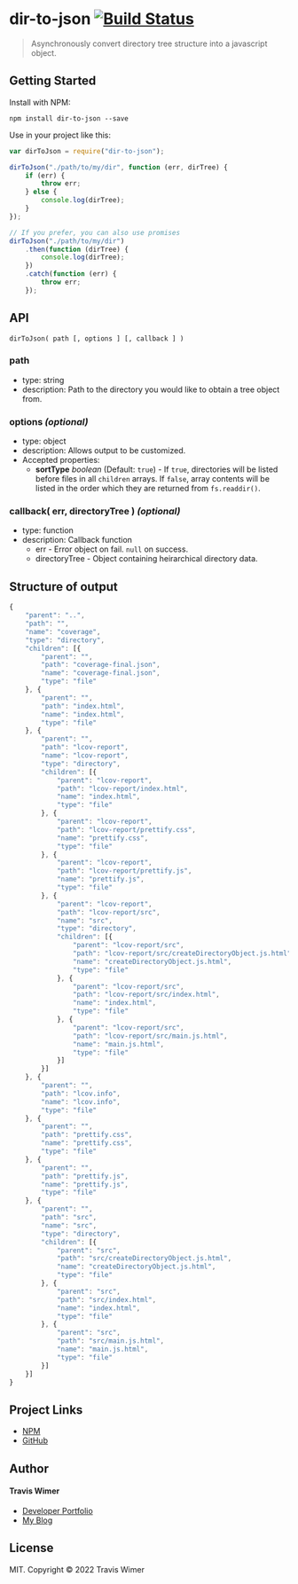 # dir-to-json [![Build Status](https://travis-ci.org/traviswimer/dir-to-json.png?branch=master)](https://travis-ci.org/traviswimer/dir-to-json)

> Asynchronously convert directory tree structure into a javascript object.

## Getting Started

Install with NPM:

```shell
npm install dir-to-json --save
```

Use in your project like this:

```javascript
var dirToJson = require("dir-to-json");

dirToJson("./path/to/my/dir", function (err, dirTree) {
	if (err) {
		throw err;
	} else {
		console.log(dirTree);
	}
});

// If you prefer, you can also use promises
dirToJson("./path/to/my/dir")
	.then(function (dirTree) {
		console.log(dirTree);
	})
	.catch(function (err) {
		throw err;
	});
```

## API

`dirToJson( path [, options ] [, callback ] )`

### path

- type: string
- description: Path to the directory you would like to obtain a tree object from.

### options _(optional)_

- type: object
- description: Allows output to be customized.
- Accepted properties:
  - **sortType** _boolean_ (Default: `true`) - If `true`, directories will be listed before files in all `children` arrays. If `false`, array contents will be listed in the order which they are returned from `fs.readdir()`.

### callback( err, directoryTree ) _(optional)_

- type: function
- description: Callback function
  - err - Error object on fail. `null` on success.
  - directoryTree - Object containing heirarchical directory data.

## Structure of output

```javascript
{
	"parent": "..",
	"path": "",
	"name": "coverage",
	"type": "directory",
	"children": [{
		"parent": "",
		"path": "coverage-final.json",
		"name": "coverage-final.json",
		"type": "file"
	}, {
		"parent": "",
		"path": "index.html",
		"name": "index.html",
		"type": "file"
	}, {
		"parent": "",
		"path": "lcov-report",
		"name": "lcov-report",
		"type": "directory",
		"children": [{
			"parent": "lcov-report",
			"path": "lcov-report/index.html",
			"name": "index.html",
			"type": "file"
		}, {
			"parent": "lcov-report",
			"path": "lcov-report/prettify.css",
			"name": "prettify.css",
			"type": "file"
		}, {
			"parent": "lcov-report",
			"path": "lcov-report/prettify.js",
			"name": "prettify.js",
			"type": "file"
		}, {
			"parent": "lcov-report",
			"path": "lcov-report/src",
			"name": "src",
			"type": "directory",
			"children": [{
				"parent": "lcov-report/src",
				"path": "lcov-report/src/createDirectoryObject.js.html",
				"name": "createDirectoryObject.js.html",
				"type": "file"
			}, {
				"parent": "lcov-report/src",
				"path": "lcov-report/src/index.html",
				"name": "index.html",
				"type": "file"
			}, {
				"parent": "lcov-report/src",
				"path": "lcov-report/src/main.js.html",
				"name": "main.js.html",
				"type": "file"
			}]
		}]
	}, {
		"parent": "",
		"path": "lcov.info",
		"name": "lcov.info",
		"type": "file"
	}, {
		"parent": "",
		"path": "prettify.css",
		"name": "prettify.css",
		"type": "file"
	}, {
		"parent": "",
		"path": "prettify.js",
		"name": "prettify.js",
		"type": "file"
	}, {
		"parent": "",
		"path": "src",
		"name": "src",
		"type": "directory",
		"children": [{
			"parent": "src",
			"path": "src/createDirectoryObject.js.html",
			"name": "createDirectoryObject.js.html",
			"type": "file"
		}, {
			"parent": "src",
			"path": "src/index.html",
			"name": "index.html",
			"type": "file"
		}, {
			"parent": "src",
			"path": "src/main.js.html",
			"name": "main.js.html",
			"type": "file"
		}]
	}]
}
```

## Project Links

- [NPM](https://www.npmjs.com/package/dir-to-json)
- [GitHub](https://github.com/traviswimer/dir-to-json)

## Author

#### Travis Wimer

- <a href="https://traviswimer.com/developer-portfolio" title="React Native, React, NodeJS, UI/UX Developer" target="_blank">Developer Portfolio</a>
- <a href="https://traviswimer.com/blog" title="React Native, React, NodeJS, UI/UX Blog" target="_blank">My Blog</a>

## License

MIT. Copyright © 2022 Travis Wimer
